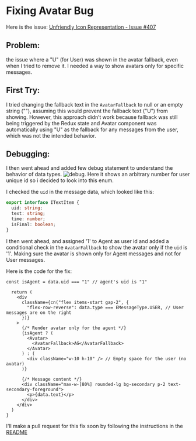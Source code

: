# Fixing Avatar Bug

Here is the issue: [Unfriendly Icon Representation - Issue #407](https://github.com/TEN-framework/TEN-Agent/issues/407)
## Problem:
the issue where a "U" (for User) was  shown in the avatar fallback, even when I tried to remove it. I needed a way to show avatars only for specific messages.

## First Try:
I tried changing the fallback text in the `AvatarFallback` to null or an empty string (""), assuming this would prevent the fallback text ("U") from showing. However, this approach didn’t work because fallback was still being triggered by the Redux state and Avatar component was automatically using "U" as the fallback for any messages from the user, which was not the intended behavior.

## Debugging:

I then went ahead and added few debug statement to understand the behavior of data types. ![debug](https://ibb.co/9YV64qL). Here it shows an arbitrary number for user unique id so i decided to look into this enum.

I checked the `uid` in the message data, which looked like this:
```ts
export interface ITextItem {
  uid: string;
  text: string;
  time: number;
  isFinal: boolean;
}
```
I then went ahead, and assigned '1' to Agent as user id and added a conditional check in the `AvatarFallback` to show the avatar only if the `uid` is '1'. Making sure the avatar is shown only for Agent messages and not for User messages.

Here is the code for the fix:

```
const isAgent = data.uid === "1" // agent's uid is "1"

  return (
    <div
      className={cn("flex items-start gap-2", {
        "flex-row-reverse": data.type === EMessageType.USER, // User messages are on the right
      })}
    >
      {/* Render avatar only for the agent */}
      {isAgent ? (
        <Avatar>
          <AvatarFallback>AG</AvatarFallback>
        </Avatar>
      ) : (
        <div className="w-10 h-10" /> // Empty space for the user (no avatar)
      )}

      {/* Message content */}
      <div className="max-w-[80%] rounded-lg bg-secondary p-2 text-secondary-foreground">
        <p>{data.text}</p>
      </div>
    </div>
  )
}
```
I'll make a pull request for this fix soon by following the instructions in the [README](https://github.com/TEN-framework/TEN-Agent/blob/main/README.md)
